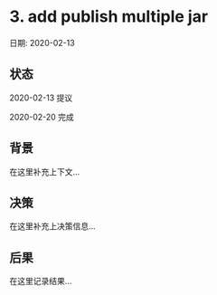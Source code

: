# 3. add publish multiple jar

日期: 2020-02-13

## 状态

2020-02-13 提议

2020-02-20 完成

## 背景

在这里补充上下文...

## 决策

在这里补充上决策信息...

## 后果

在这里记录结果...

